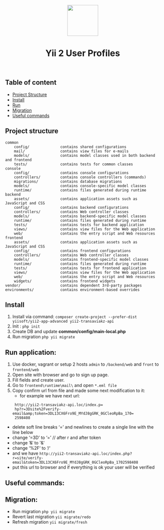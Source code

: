<p align="center">
    <a href="https://github.com/yiisoft" target="_blank">
        <img src="https://avatars0.githubusercontent.com/u/993323" height="100px">
    </a>
    <h1 align="center">Yii 2 User Profiles</h1>
    <br>
</p>

## Table of content
- [Project Structure](#project-structure)
- [Install](#install)
- [Run](#run-application)
- [Migration](#migration)
- [Useful commands](#useful-commands)

## Project structure

```
common
    config/              contains shared configurations
    mail/                contains view files for e-mails
    models/              contains model classes used in both backend and frontend
    tests/               contains tests for common classes    
console
    config/              contains console configurations
    controllers/         contains console controllers (commands)
    migrations/          contains database migrations
    models/              contains console-specific model classes
    runtime/             contains files generated during runtime
backend
    assets/              contains application assets such as JavaScript and CSS
    config/              contains backend configurations
    controllers/         contains Web controller classes
    models/              contains backend-specific model classes
    runtime/             contains files generated during runtime
    tests/               contains tests for backend application    
    views/               contains view files for the Web application
    web/                 contains the entry script and Web resources
frontend
    assets/              contains application assets such as JavaScript and CSS
    config/              contains frontend configurations
    controllers/         contains Web controller classes
    models/              contains frontend-specific model classes
    runtime/             contains files generated during runtime
    tests/               contains tests for frontend application
    views/               contains view files for the Web application
    web/                 contains the entry script and Web resources
    widgets/             contains frontend widgets
vendor/                  contains dependent 3rd-party packages
environments/            contains environment-based overrides
```

## Install

1. Install via command: ```composer create-project --prefer-dist yiisoft/yii2-app-advanced yii2-transaviakz-api```
2. Init : ```php init```
3. Create DB and update **common/config/main-local.php**
4. Run migration ```php yii migrate```

## Run application:

1. Use docker, vagrant or setup 2 hosts `admin` to `/backend/web` and `front` to `frontend/web`
2. Open site with browser and go to sign up page.
3. Fill fields and create user.
4. Go to `frontend\runtime\mail\` and open `*.eml file`
5. Copy confirm url from file and made some next modification to it:
    - for example we have next url:
   ```
    http://yii2-transaviakz-api.loc/index.p=
    hp?r=3Dsite%2Fverify-email&amp;token=3DL13CX6Fro9E_MYdJ8gGRK_0GCleoRpBa_170=
    2598408
   ```
- delete soft line breaks ‘=’ and newlines to create a single line with the line below
- change ‘=3D’ to ‘=’ // after r and after token
- change ‘&amp;‘ to '&'
- change ‘%2F‘ to ‘/‘
- and we have `http://yii2-transaviakz-api.loc/index.php?r=site/verify-email&token=3DL13CX6Fro9E_MYdJ8gGRK_0GCleoRpBa_1702598408`
- put this url to browser and if everything is ok your user will be verified

## Useful commands:

## Migration:
* Run migration ```php yii migrate```
* Revert last migration ```yii migrate/redo```
* Refresh migration ```yii migrate/fresh ```